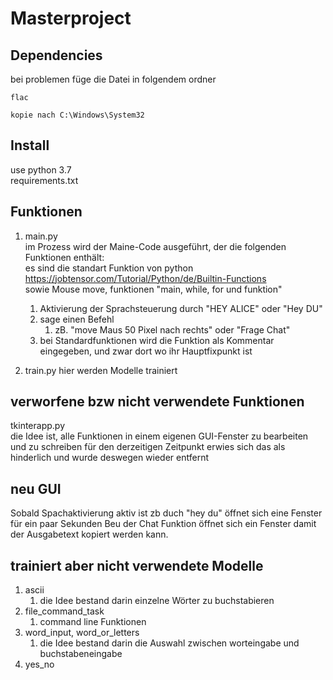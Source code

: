 # Masterproject



## Dependencies 
bei problemen füge die Datei in folgendem ordner

    flac 

    kopie nach C:\Windows\System32

## Install 
use python 3.7  
requirements.txt


## Funktionen

1. main.py   
   im Prozess wird der Maine-Code ausgeführt, der die folgenden Funktionen enthält:  
   es sind die standart Funktion von python https://jobtensor.com/Tutorial/Python/de/Builtin-Functions   
   sowie Mouse move, funktionen "main, while, for und funktion"
   1. Aktivierung der Sprachsteuerung durch "HEY ALICE" oder "Hey DU"
   2. sage einen Befehl
      1.  zB. "move Maus 50 Pixel nach rechts" oder "Frage Chat"
   3. bei Standardfunktionen wird die Funktion als Kommentar eingegeben, und zwar dort wo ihr Hauptfixpunkt ist
   
2. train.py 
hier werden Modelle trainiert
   

## verworfene bzw nicht verwendete Funktionen

tkinterapp.py  
die Idee ist, alle Funktionen in einem eigenen GUI-Fenster zu bearbeiten und zu schreiben 
für den derzeitigen Zeitpunkt erwies sich das als hinderlich und wurde deswegen wieder entfernt

## neu GUI
Sobald Spachaktivierung aktiv ist zb duch "hey du" öffnet sich eine Fenster für ein paar Sekunden
Beu der Chat Funktion öffnet sich ein Fenster damit der Ausgabetext kopiert werden kann.


## trainiert aber nicht verwendete Modelle

1. ascii 
   1. die Idee bestand darin einzelne Wörter zu buchstabieren
2. file_command_task 
   1. command line Funktionen
3. word_input, word_or_letters
   1. die Idee bestand darin die Auswahl zwischen worteingabe und buchstabeneingabe
4. yes_no
